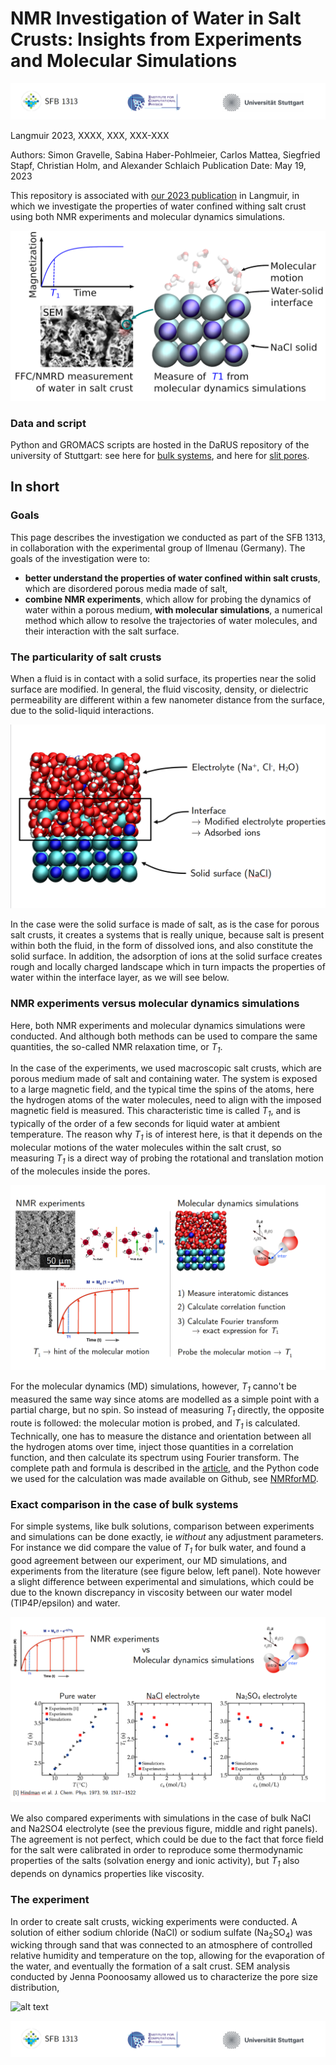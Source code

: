 # NMR Investigation of Water in Salt Crusts: Insights from Experiments and Molecular Simulations

![alt text](figures/Credit.png)

Langmuir 2023, XXXX, XXX, XXX-XXX

Authors: Simon Gravelle, Sabina Haber-Pohlmeier, Carlos Mattea, Siegfried Stapf, Christian Holm, and Alexander Schlaich
Publication Date: May 19, 2023

This repository is associated with [our 2023 publication](https://doi.org/10.1021/acs.langmuir.3c00036) in Langmuir, in which we
investigate the properties of water confined withing salt crust using both NMR experiments and molecular dynamics simulations.

![alt text](figures/TOC.jpg)

### Data and script

Python and GROMACS scripts are hosted in the DaRUS repository of the university of Stuttgart: see here for
[bulk systems](https://doi.org/10.18419/darus-3179), and here for [slit pores](https://doi.org/10.18419/darus-3180).

## In short

### Goals

This page describes the investigation we conducted as part of the SFB 1313, in collaboration 
with the experimental group of Ilmenau (Germany). The goals of the investigation were to:

- **better understand the properties of water confined within salt crusts**, which are disordered porous media made of salt,
- **combine NMR experiments**, which allow for probing the dynamics of water within a porous medium, **with molecular simulations**, a numerical method which allow to resolve the trajectories of water molecules, and their interaction with the salt surface.

### The particularity of salt crusts

When a fluid is in contact with a solid surface, its properties near the solid surface are modified. In general, the fluid viscosity, density, or dielectric permeability are different within a few nanometer distance from the surface, due to the solid-liquid interactions.

![alt text](figures/Context.png)

In the case were the solid surface is made of salt, as is the case for porous salt crusts, it creates a systems that is really unique, because salt is present within both the fluid, in the form of dissolved ions, and also constitute the solid surface. In addition, the adsorption of ions at the solid surface creates rough and locally charged landscape which in turn impacts the properties of water within the interface layer, as we will see below.

### NMR experiments versus molecular dynamics simulations

Here, both NMR experiments and molecular dynamics simulations were conducted. And although both methods can be used to compare the same quantities, the so-called NMR relaxation time, or *T<sub>1</sub>*.

In the case of the experiments, we used macroscopic salt crusts, which are porous medium made of salt and containing water. The system is exposed to a large magnetic field, and the typical time the spins of the atoms, here the hydrogen atoms of the water molecules, need to align with the imposed magnetic field is measured. This characteristic time is called *T<sub>1</sub>*, and is typically of the order of a few seconds for liquid water at ambient temperature. The reason why *T<sub>1</sub>* is of interest here, is that it depends on the molecular motions of the water molecules within the salt crust, so measuring *T<sub>1</sub>* is a direct way of probing the rotational and translation motion of the molecules inside the pores. 

![alt text](figures/MDvsExperiments.png)

For the molecular dynamics (MD) simulations, however, *T<sub>1</sub>* canno't be measured the same way since atoms are modelled as a simple point with a partial charge, but no spin. So instead of measuring *T<sub>1</sub>* directly, the opposite route is followed: the molecular motion is probed, and *T<sub>1</sub>* is calculated. Technically, one has to measure the distance and orientation between all the hydrogen atoms over time, inject those quantities in a correlation function, and then calculate its spectrum using Fourier transform. The complete path and formula is described in the [article](https://doi.org/10.1021/acs.langmuir.3c00036), and the Python code we used for the calculation was made available on Github, see [NMRforMD](https://github.com/simongravelle/nmrformd).

### Exact comparison in the case of bulk systems

For simple systems, like bulk solutions, comparison between experiments and simulations can be done exactly, ie *without* any adjustment parameters. For instance we did compare the value of *T<sub>1</sub>* for bulk water, and found a good agreement between our experiment, our MD simulations, and experiments from the literature (see figure below, left panel). Note however a slight difference between experimental and simulations, which could be due to the known discrepancy in viscosity between our water model (TIP4P/epsilon) and water.

![alt text](figures/BulkComparisons.png)

We also compared experiments with simulations in the case of bulk NaCl and Na2SO4 electrolyte (see the previous figure, middle and right panels). The agreement is not perfect, which could be due to the fact that force field for the salt were calibrated in order to reproduce some thermodynamic properties of the salts (solvation energy and ionic activity), but *T<sub>1</sub>* also depends on dynamics properties like viscosity.   

### The experiment

In order to create salt crusts, wicking experiments were conducted. A solution of either sodium chloride (NaCl) or sodium sulfate (Na<sub>2</sub>SO<sub>4</sub>) was wicking through sand that was connected to an atmosphere of controlled relative humidity and temperature on the top, allowing for the evaporation of the water, and eventually the formation of a salt crust. SEM analysis conducted by Jenna Poonoosamy allowed us to characterize the pore size distribution, 

![alt text](figures/Experiments.png)





![alt text](figures/Credit.png)
